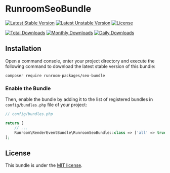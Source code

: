 RunroomSeoBundle
========================

[![Latest Stable Version](https://poser.pugx.org/runroom-packages/seo-bundle/v/stable)](https://packagist.org/packages/runroom-packages/seo-bundle)
[![Latest Unstable Version](https://poser.pugx.org/runroom-packages/seo-bundle/v/unstable)](https://packagist.org/packages/runroom-packages/seo-bundle)
[![License](https://poser.pugx.org/runroom-packages/seo-bundle/license)](https://packagist.org/packages/runroom-packages/seo-bundle)

[![Total Downloads](https://poser.pugx.org/runroom-packages/seo-bundle/downloads)](https://packagist.org/packages/runroom-packages/seo-bundle)
[![Monthly Downloads](https://poser.pugx.org/runroom-packages/seo-bundle/d/monthly)](https://packagist.org/packages/runroom-packages/seo-bundle)
[![Daily Downloads](https://poser.pugx.org/runroom-packages/seo-bundle/d/daily)](https://packagist.org/packages/runroom-packages/seo-bundle)

## Installation

Open a command console, enter your project directory and execute the following command to download the latest stable version of this bundle:

```
composer require runroom-packages/seo-bundle
```

### Enable the Bundle

Then, enable the bundle by adding it to the list of registered bundles in `config/bundles.php` file of your project:

```php
// config/bundles.php

return [
    // ...
    Runroom\RenderEventBundle\RunroomSeoBundle::class => ['all' => true],
];
```

## License

This bundle is under the [MIT license](LICENSE).
